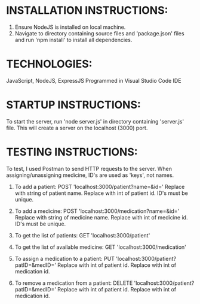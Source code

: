 # INSTALLATION INSTRUCTIONS:
1) Ensure NodeJS is installed on local machine. 
2) Navigate to directory containing source files and 'package.json' files
   and run 'npm install' to install all dependencies.
   
# TECHNOLOGIES:
JavaScript, NodeJS, ExpressJS
Programmed in Visual Studio Code IDE

# STARTUP INSTRUCTIONS:
To start the server, run 'node server.js' in directory containing 'server.js' file.  This will create a server on the
localhost (3000) port.

# TESTING INSTRUCTIONS:
To test, I used Postman to send HTTP requests to the server.
When assigning/unassigning medicine, ID's are used as 'keys', not names.

1) To add a patient: POST 'localhost:3000/patient?name=<name>&id=<id>'
   Replace <name> with string of patient name.
   Replace <id> with int of patient id.  ID's must be unique.
   
2) To add a medicine: POST 'localhost:3000/medication?name=<name>&id=<id>'
   Replace <name> with string of medicine name.
   Replace <id> with int of medicine id.  ID's must be unique.
   
3) To get the list of patients: GET 'localhost:3000/patient'

4) To get the list of available medicine: GET 'localhost:3000/medication'

5) To assign a medication to a patient: PUT 'localhost:3000/patient?patID=<patID>&medID=<medID>'
   Replace <patID> with int of patient id.
   Replace <medID> with int of medication id.
   
5) To remove a medication from a patient: DELETE 'localhost:3000/patient?patID=<patID>&medID=<medID>'
   Replace <patID> with int of patient id.
   Replace <medID> with int of medication id.
   
